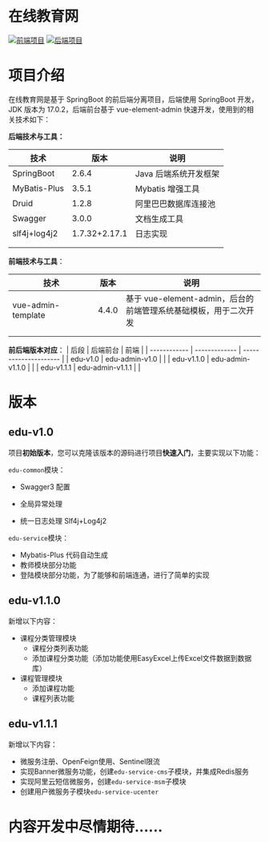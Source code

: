 # 在线教育网
<p>
    <a href="https://github.com/CodingLifeVV/edu-admin/tree/master"><img src="https://img.shields.io/badge/%E5%89%8D%E7%AB%AF%E9%A1%B9%E7%9B%AE-edu--admin-blue" alt="前端项目"></a>
    <a href="https://github.com/CodingLifeVV/edu"><img src="https://img.shields.io/badge/%E5%90%8E%E7%AB%AF%E9%A1%B9%E7%9B%AE-edu-orange" alt="后端项目"></a>
</p>

# 项目介绍

在线教育网是基于 SpringBoot 的前后端分离项目，后端使用 SpringBoot 开发，JDK 版本为 17.0.2，后端前台基于 vue-element-admin 快速开发，使用到的相关技术如下：

**后端技术与工具：**

| 技术         | 版本          | 说明                  |
| ------------ | ------------- | --------------------- |
| SpringBoot   | 2.6.4         | Java 后端系统开发框架 |
| MyBatis-Plus | 3.5.1         | Mybatis 增强工具      |
| Druid        | 1.2.8         | 阿里巴巴数据库连接池  |
| Swagger      | 3.0.0         | 文档生成工具          |
| slf4j+log4j2 | 1.7.32+2.17.1 | 日志实现              |
|              |               |                       |
|              |               |                       |

**前端技术与工具**：

| 技术               | 版本  | 说明                                                         |
| ------------------ | ----- | ------------------------------------------------------------ |
| vue-admin-template | 4.4.0 | 基于 vue-element-admin，后台的<br/>前端管理系统基础模板，用于二次开发 |
|                    |       |                                                              |
|                    |       |                                                              |

**前后端版本对应**：
| 后段         | 后端前台          | 前端                  |
| ------------ | ------------- | --------------------- |
|   edu-v1.0      |   edu-admin-v1.0 |               |
|   edu-v1.1.0    |   edu-admin-v1.1.0 |             |
|   edu-v1.1.1    |   edu-admin-v1.1.1 |             |


# 版本

## edu-v1.0

项目**初始版本**，您可以克隆该版本的源码进行项目**快速入门**，主要实现以下功能：

`edu-common`模块：

- Swagger3 配置

- 全局异常处理
- 统一日志处理 Slf4j+Log4j2

`edu-service`模块：

- Mybatis-Plus 代码自动生成
- 教师模块部分功能
- 登陆模块部分功能，为了能够和前端连通，进行了简单的实现

## edu-v1.1.0

新增以下内容：

- 课程分类管理模块
  - 课程分类列表功能
  - 添加课程分类功能（添加功能使用EasyExcel上传Excel文件数据到数据库）
- 课程管理模块
  - 添加课程功能
  - 课程列表功能

## edu-v1.1.1

新增以下内容：
- 微服务注册、OpenFeign使用、Sentinel限流
- 实现Banner微服务功能，创建`edu-service-cms`子模块，并集成Redis服务
- 实现阿里云短信微服务，创建`edu-service-msm`子模块
- 创建用户微服务子模块`edu-service-ucenter`

# 内容开发中尽情期待......

